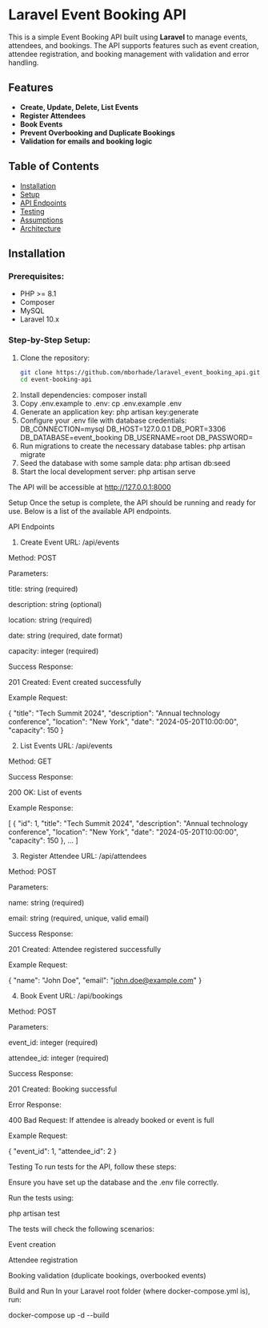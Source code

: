 # Laravel Event Booking API

This is a simple Event Booking API built using **Laravel** to manage events, attendees, and bookings. The API supports features such as event creation, attendee registration, and booking management with validation and error handling.

## Features

- **Create, Update, Delete, List Events**
- **Register Attendees**
- **Book Events**
- **Prevent Overbooking and Duplicate Bookings**
- **Validation for emails and booking logic**

## Table of Contents
- [Installation](#installation)
- [Setup](#setup)
- [API Endpoints](#api-endpoints)
- [Testing](#testing)
- [Assumptions](#assumptions)
- [Architecture](#architecture)

## Installation

### Prerequisites:
- PHP >= 8.1
- Composer
- MySQL
- Laravel 10.x

### Step-by-Step Setup:
1. Clone the repository:
   ```bash
   git clone https://github.com/mborhade/laravel_event_booking_api.git
   cd event-booking-api
2. Install dependencies:
    composer install
3. Copy .env.example to .env:
    cp .env.example .env
4. Generate an application key:
    php artisan key:generate
5. Configure your .env file with database credentials:
    DB_CONNECTION=mysql
    DB_HOST=127.0.0.1
    DB_PORT=3306
    DB_DATABASE=event_booking
    DB_USERNAME=root
    DB_PASSWORD=
6. Run migrations to create the necessary database tables:
    php artisan migrate
7. Seed the database with some sample data:
    php artisan db:seed
8. Start the local development server:
    php artisan serve

The API will be accessible at http://127.0.0.1:8000

Setup
Once the setup is complete, the API should be running and ready for use. Below is a list of the available API endpoints.

API Endpoints
1. Create Event
URL: /api/events

Method: POST

Parameters:

title: string (required)

description: string (optional)

location: string (required)

date: string (required, date format)

capacity: integer (required)

Success Response:

201 Created: Event created successfully

Example Request:

{
    "title": "Tech Summit 2024",
    "description": "Annual technology conference",
    "location": "New York",
    "date": "2024-05-20T10:00:00",
    "capacity": 150
}

2. List Events
URL: /api/events

Method: GET

Success Response:

200 OK: List of events

Example Response:

[
    {
        "id": 1,
        "title": "Tech Summit 2024",
        "description": "Annual technology conference",
        "location": "New York",
        "date": "2024-05-20T10:00:00",
        "capacity": 150
    },
    ...
]

3. Register Attendee
URL: /api/attendees

Method: POST

Parameters:

name: string (required)

email: string (required, unique, valid email)

Success Response:

201 Created: Attendee registered successfully

Example Request:

{
    "name": "John Doe",
    "email": "john.doe@example.com"
}

4. Book Event
URL: /api/bookings

Method: POST

Parameters:

event_id: integer (required)

attendee_id: integer (required)

Success Response:

201 Created: Booking successful

Error Response:

400 Bad Request: If attendee is already booked or event is full

Example Request:

{
    "event_id": 1,
    "attendee_id": 2
}

Testing
To run tests for the API, follow these steps:

Ensure you have set up the database and the .env file correctly.

Run the tests using:

php artisan test

The tests will check the following scenarios:

Event creation

Attendee registration

Booking validation (duplicate bookings, overbooked events)

Build and Run
In your Laravel root folder (where docker-compose.yml is), run:

docker-compose up -d --build
